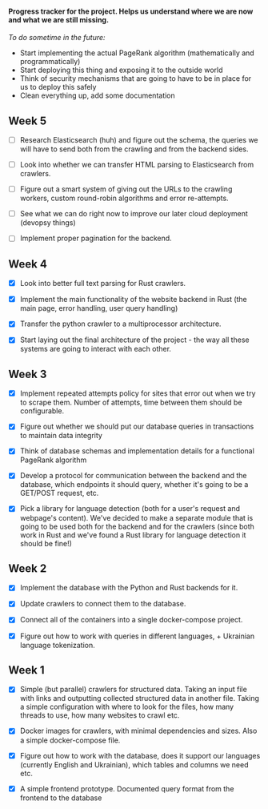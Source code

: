#### Progress tracker for the project. Helps us understand where we are now and what we are still missing.

*To do sometime in the future:*
* Start implementing the actual PageRank algorithm (mathematically and programmatically)
* Start deploying this thing and exposing it to the outside world
* Think of security mechanisms that are going to have to be in place for us to deploy this safely
* Clean everything up, add some documentation

## Week 5

- [ ] Research Elasticsearch (huh) and figure out the schema, the queries we will
have to send both from the crawling and from the backend sides.

- [ ] Look into whether we can transfer HTML parsing to Elasticsearch from crawlers.

- [ ] Figure out a smart system of giving out the URLs to the crawling workers,
custom round-robin algorithms and error re-attempts.

- [ ] See what we can do right now to improve our later cloud deployment (devopsy things)

- [ ] Implement proper pagination for the backend.


## Week 4

- [x] Look into better full text parsing for Rust crawlers.

- [x] Implement the main functionality of the website backend in Rust (the main page, error handling, user query handling)

- [x] Transfer the python crawler to a multiprocessor architecture.

- [x] Start laying out the final architecture of the project - the way all these systems are going to interact with each other.

## Week 3

- [x] Implement repeated attempts policy for sites that error out when we try to scrape them. Number of 
attempts, time between them should be configurable.

- [x] Figure out whether we should put our database queries in transactions to maintain data integrity

- [x] Think of database schemas and implementation details for a functional PageRank algorithm

- [x] Develop a protocol for communication between the backend and the database, which endpoints 
it should query, whether it's going to be a GET/POST request, etc.

- [x] Pick a library for language detection (both for a user's request and webpage's content). We've decided to
make a separate module that is going to be used both for the backend and for the crawlers (since both work in
Rust and we've found a Rust library for language detection it should be fine!)

## Week 2

- [x] Implement the database with the Python and Rust backends for it.

- [x] Update crawlers to connect them to the database.

- [x] Connect all of the containers into a single docker-compose project.

- [x] Figure out how to work with queries in different languages, + Ukrainian language tokenization.


## Week 1

- [x] Simple (but parallel) crawlers for structured data. Taking an input file with links
and outputting collected structured data in another file. Taking a simple configuration
with where to look for the files, how many threads to use, how many websites to crawl etc.

- [x] Docker images for crawlers, with minimal dependencies and sizes. Also a simple docker-compose file.

- [x] Figure out how to work with the database, does it support our languages (currently English and Ukrainian),
which tables and columns we need etc.

- [x] A simple frontend prototype. Documented query format from the frontend to the database 


